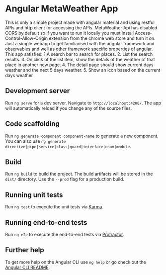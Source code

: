 # Angular MetaWeather App

This is only a simple project made with angular material and using restful APIs and http client for accessing the APIs. MetaWeather Api has disabled CORS by default so if you want to run it locally you must install Access-Control-Allow-Origin extension from the chrome web store and turn it on. Just a simple webapp to get familiarised with the angular framework and observables and well as other framework specific properties of angular. This app satisfies:
1.A search bar to search for places.
2. List the search results. 
3. On click of the list item, show the details of the weather of that place in another new page. 
4. The detail page should show current days weather and the next 5 days weather. 
5. Show an icon based on the current days weather

## Development server

Run `ng serve` for a dev server. Navigate to `http://localhost:4200/`. The app will automatically reload if you change any of the source files.

## Code scaffolding

Run `ng generate component component-name` to generate a new component. You can also use `ng generate directive|pipe|service|class|guard|interface|enum|module`.

## Build

Run `ng build` to build the project. The build artifacts will be stored in the `dist/` directory. Use the `--prod` flag for a production build.

## Running unit tests

Run `ng test` to execute the unit tests via [Karma](https://karma-runner.github.io).

## Running end-to-end tests

Run `ng e2e` to execute the end-to-end tests via [Protractor](http://www.protractortest.org/).

## Further help

To get more help on the Angular CLI use `ng help` or go check out the [Angular CLI README](https://github.com/angular/angular-cli/blob/master/README.md).
